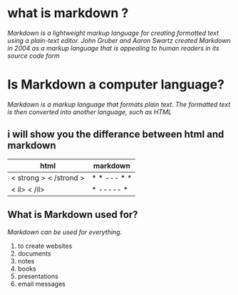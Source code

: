 # what is markdown ?
 *Markdown is a lightweight markup language for creating formatted text using a plain-text editor. John Gruber and Aaron Swartz created Markdown in 2004 as a markup language that is appealing to human readers in its source code form*
 # Is Markdown a computer language?
*Markdown is a markup language that formats plain text. The formatted text is then converted into another language, such as HTML*
## i will show you the differance between html and markdown 
html |  markdown
------------ | -------------
< strong > < /strond > |* * *---* * *
< il> < /il> | * *-----* *

## What is Markdown used for?
*Markdown can be used for everything*.
 1.  to create websites
 2.  documents
 3.  notes
 4. books
 5. presentations
 6.  email messages
